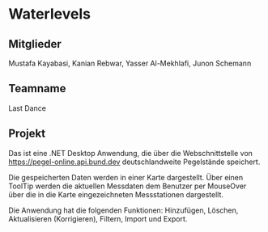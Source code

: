 # Waterlevels

## Mitglieder

Mustafa Kayabasi, Kanian Rebwar, Yasser Al-Mekhlafi, Junon Schemann


## Teamname

Last Dance

## Projekt

Das ist eine .NET Desktop Anwendung, die über die Webschnittstelle von
https://pegel-online.api.bund.dev deutschlandweite Pegelstände speichert. 

Die gespeicherten Daten werden in einer Karte dargestellt. Über einen ToolTip werden die
aktuellen Messdaten dem Benutzer per MouseOver über die in die Karte
eingezeichneten Messstationen dargestellt.

Die Anwendung hat die folgenden Funktionen: Hinzufügen, Löschen, Aktualisieren (Korrigieren), Filtern, Import und Export.
